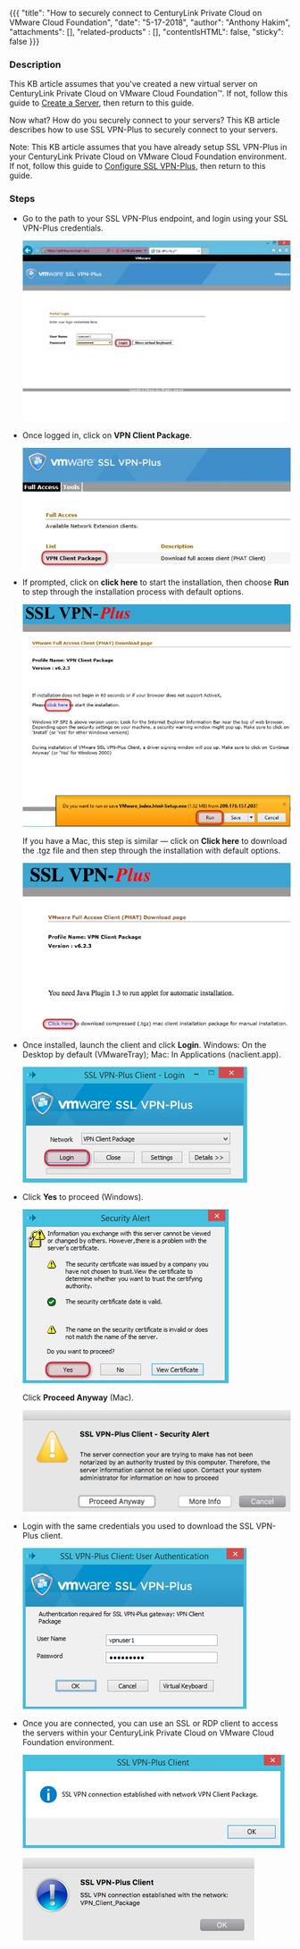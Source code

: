 {{{
  "title": "How to securely connect to CenturyLink Private Cloud on VMware Cloud Foundation",
  "date": "5-17-2018",
  "author": "Anthony Hakim",
  "attachments": [],
  "related-products" : [],
  "contentIsHTML": false,
  "sticky": false
}}}

### Description
This KB article assumes that you've created a new virtual server on CenturyLink Private Cloud on VMware Cloud Foundation™. If not, follow this guide to [Create a Server](creating-a-server.md), then return to this guide.

Now what? How do you securely connect to your servers? This KB article describes how to use SSL VPN-Plus to securely connect to your servers.

Note: This KB article assumes that you have already setup SSL VPN-Plus in your CenturyLink Private Cloud on VMware Cloud Foundation environment. If not, follow this guide to [Configure SSL VPN-Plus](configuring-sslvpn-plus.md), then return to this guide.

### Steps

* Go to the path to your SSL VPN-Plus endpoint, and login using your SSL VPN-Plus credentials.

  ![SSL VPN-Plus](../images/dccf/how-to-securely-connect1.png)

* Once logged in, click on __VPN Client Package__.

  ![SSL VPN-Plus](../images/dccf/how-to-securely-connect2.png)

* If prompted, click on __click here__ to start the installation, then choose __Run__ to step through the installation process with default options.

  ![SSL VPN-Plus](../images/dccf/how-to-securely-connect3.png)

  If you have a Mac, this step is similar &mdash; click on __Click here__ to download the .tgz file and then step through the installation with default options.

  ![SSL VPN-Plus](../images/dccf/how-to-securely-connect3m.png)

* Once installed, launch the client and click __Login__. Windows: On the Desktop by default (VMwareTray); Mac: In Applications (naclient.app).

  ![SSL VPN-Plus](../images/dccf/how-to-securely-connect4.png)

* Click __Yes__ to proceed (Windows).

  ![SSL VPN-Plus](../images/dccf/how-to-securely-connect5.png)

  Click __Proceed Anyway__ (Mac).

  ![SSL VPN-Plus](../images/dccf/how-to-securely-connect5m.png)

* Login with the same credentials you used to download the SSL VPN-Plus client.

  ![SSL VPN-Plus](../images/dccf/how-to-securely-connect6.png)

* Once you are connected, you can use an SSL or RDP client to access the servers within your CenturyLink Private Cloud on VMware Cloud Foundation environment.

  ![SSL VPN-Plus](../images/dccf/how-to-securely-connect7.png)

  ![SSL VPN-Plus](../images/dccf/how-to-securely-connect7m.png)
